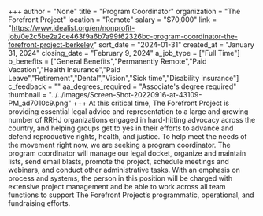 +++
author = "None"
title = "Program Coordinator"
organization = "The Forefront Project"
location = "Remote"
salary = "$70,000"
link = "https://www.idealist.org/en/nonprofit-job/0e2c5be2a2ce463f9a6b7a99f62326bc-program-coordinator-the-forefront-project-berkeley"
sort_date = "2024-01-31"
created_at = "January 31, 2024"
closing_date = "February 9, 2024"
a_job_type = ["Full Time"]
b_benefits = ["General Benefits","Permanently Remote","Paid Vacation","Health Insurance","Paid Leave","Retirement","Dental","Vision","Sick time","Disability insurance"]
c_feedback = ""
aa_degrees_required = "Associate's degree required"
thumbnail = "../../images/Screen-Shot-20220916-at-43109-PM_ad7010c9.png"
+++
At this critical time, The Forefront Project is providing essential legal advice and representation to a large and growing number of RRHJ organizations engaged in hard-hitting advocacy across the country, and helping groups get to yes in their efforts to advance and defend reproductive rights, health, and justice. To help meet the needs of the movement right now, we are seeking a program coordinator. The program coordinator will manage our legal docket, organize and maintain lists, send email blasts, promote the project, schedule meetings and webinars, and conduct other administrative tasks. With an emphasis on process and systems, the person in this position will be charged with extensive project management and be able to work across all team functions to support The Forefront Project’s programmatic, operational, and fundraising efforts.